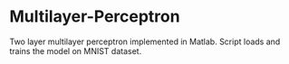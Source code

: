 # Multilayer-Perceptron
Two layer multilayer perceptron implemented in Matlab. Script loads and trains the model on MNIST dataset.
